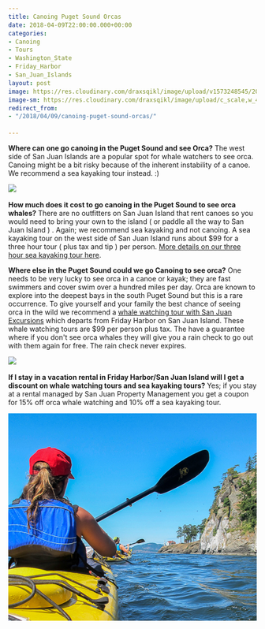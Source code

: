 ```yaml
---
title: Canoing Puget Sound Orcas
date: 2018-04-09T22:00:00.000+00:00
categories:
- Canoing
- Tours
- Washington_State
- Friday_Harbor
- San_Juan_Islands
layout: post
image: https://res.cloudinary.com/draxsqikl/image/upload/v1573248545/2018-11-13_21-39-09_1_reowct.jpg
image-sm: https://res.cloudinary.com/draxsqikl/image/upload/c_scale,w_444/v1573248545/2018-11-13_21-39-09_1_reowct.jpg
redirect_from:
- "/2018/04/09/canoing-puget-sound-orcas/"

---
```

**Where can one go canoing in the Puget Sound and see Orca?** The west side of San Juan Islands are a popular spot for whale watchers to see orca. Canoing might be a bit risky because of the inherent instability of a canoe. We recommend a sea kayaking tour instead. :)

![](https://stqsfya1eeoulo.dreamhosters.com/2018-11-13_21-39-09.jpg)

**How much does it cost to go canoing in the Puget Sound to see orca whales?** There are no outfitters on San Juan Island that rent canoes so you would need to bring your own to the island ( or paddle all the way to San Juan Island ) . Again; we recommend sea kayaking and not canoing. A sea kayaking tour on the west side of San Juan Island runs about $99 for a three hour tour ( plus tax and tip ) per person. [More details on our three hour sea kayaking tour here](https://www.crystalseas.com/cs-sj-tour-3hour.htm).

**Where else in the Puget Sound could we go Canoing to see orca?** One needs to be very lucky to see orca in a canoe or kayak; they are fast swimmers and cover swim over a hundred miles per day. Orca are known to explore into the deepest bays in the south Puget Sound but this is a rare occurrence. To give yourself and your family the best chance of seeing orca in the wild we recommend a [whale watching tour with San Juan Excursions](https://www.watchwhales.com) which departs from Friday Harbor on San Juan Island. These whale watching tours are $99 per person plus tax. The have a guarantee where if you don't see orca whales they will give you a rain check to go out with them again for free. The rain check never expires.

![](https://stqsfya1eeoulo.dreamhosters.com/2018-11-13_21-40-30.jpg)

**If I stay in a vacation rental in Friday Harbor/San Juan Island will I get a discount on whale watching tours and sea kayaking tours?** Yes; if you stay at a rental managed by San Juan Property Management you get a coupon for 15% off orca whale watching and 10% off a sea kayaking tour.

![](/uploads/2018/11/15/crystalseas-kayaking-photo-paddlingNEt.jpg)